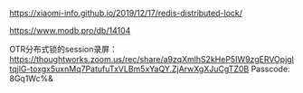 https://xiaomi-info.github.io/2019/12/17/redis-distributed-lock/



https://www.modb.pro/db/14104



OTR分布式锁的session录屏：https://thoughtworks.zoom.us/rec/share/a9zqXmlhS2kHeP5IW9zgERVOpjgItqjlG-toxgx5uxnMq7PatufuTxVLBm5xYaQY.ZjArwXgXJuCgTZ0B Passcode: 8Gq1Wc%&